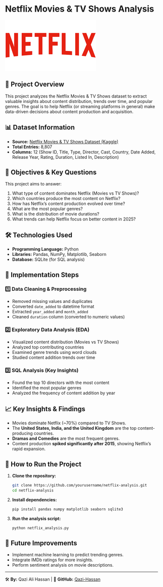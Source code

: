 # Netflix Movies & TV Shows Analysis

![Netflix Logo](images.png)


## 📌 Project Overview
This project analyzes the Netflix Movies & TV Shows dataset to extract valuable insights about content distribution, trends over time, and popular genres. The goal is to help Netflix (or streaming platforms in general) make data-driven decisions about content production and acquisition.

## 📊 Dataset Information
- **Source:** [Netflix Movies & TV Shows Dataset (Kaggle)](https://www.kaggle.com/datasets)
- **Total Entries:** 8,807
- **Columns:** 12 (Show ID, Title, Type, Director, Cast, Country, Date Added, Release Year, Rating, Duration, Listed In, Description)

## 🎯 Objectives & Key Questions
This project aims to answer:
1. What type of content dominates Netflix (Movies vs TV Shows)?
2. Which countries produce the most content on Netflix?
3. How has Netflix’s content production evolved over time?
4. What are the most popular genres?
5. What is the distribution of movie durations?
6. What trends can help Netflix focus on better content in 2025?

## 🛠️ Technologies Used
- **Programming Language:** Python
- **Libraries:** Pandas, NumPy, Matplotlib, Seaborn
- **Database:** SQLite (for SQL analysis)

## 🚀 Implementation Steps
### 1️⃣ Data Cleaning & Preprocessing
- Removed missing values and duplicates
- Converted `date_added` to datetime format
- Extracted `year_added` and `month_added`
- Cleaned `duration` column (converted to numeric values)

### 2️⃣ Exploratory Data Analysis (EDA)
- Visualized content distribution (Movies vs TV Shows)
- Analyzed top contributing countries
- Examined genre trends using word clouds
- Studied content addition trends over time

### 3️⃣ SQL Analysis (Key Insights)
- Found the top 10 directors with the most content
- Identified the most popular genres
- Analyzed the frequency of content addition by year

## 📈 Key Insights & Findings
- Movies dominate Netflix (~70%) compared to TV Shows.
- The **United States, India, and the United Kingdom** are the top content-producing countries.
- **Dramas and Comedies** are the most frequent genres.
- Content production **spiked significantly after 2015**, showing Netflix’s rapid expansion.

## 🔧 How to Run the Project
1. **Clone the repository:**
   ```bash
   git clone https://github.com/yourusername/netflix-analysis.git
   cd netflix-analysis
   ```
2. **Install dependencies:**
   ```bash
   pip install pandas numpy matplotlib seaborn sqlite3
   ```
3. **Run the analysis script:**
   ```bash
   python netflix_analysis.py
   ```

## 📜 Future Improvements
- Implement machine learning to predict trending genres.
- Integrate IMDb ratings for more insights.
- Perform sentiment analysis on movie descriptions.


---
🛠 **By:** Qazi Ali Hassan | 🚀 **GitHub:** [Qazi-Hassan](https://github.com/Qazi-Hassan)

